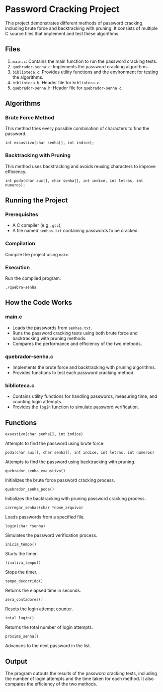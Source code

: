 # Password Cracking Project

This project demonstrates different methods of password cracking, including brute force and backtracking with pruning. It consists of multiple C source files that implement and test these algorithms.

## Files

1.  `main.c`: Contains the main function to run the password cracking tests.
2.  `quebrador-senha.c`: Implements the password cracking algorithms.
3.  `biblioteca.c`: Provides utility functions and the environment for testing the algorithms.
4.  `biblioteca.h`: Header file for `biblioteca.c`.
5.  `quebrador-senha.h`: Header file for `quebrador-senha.c`.

## Algorithms

### Brute Force Method

This method tries every possible combination of characters to find the password.

`int exaustivo(char senha[], int indice);`

### Backtracking with Pruning

This method uses backtracking and avoids reusing characters to improve efficiency.

`int poda(char aux[], char senha[], int indice, int letras, int numeros);`

## Running the Project

### Prerequisites

-   A C compiler (e.g., `gcc`);
-   A file named `senhas.txt` containing passwords to be cracked.

### Compilation

Compile the project using `make`.

### Execution

Run the compiled program:

`./quebra-senha`

## How the Code Works

### main.c

-   Loads the passwords from `senhas.txt`.
-   Runs the password cracking tests using both brute force and backtracking with pruning methods.
-   Compares the performance and efficiency of the two methods.

### quebrador-senha.c

-   Implements the brute force and backtracking with pruning algorithms.
-   Provides functions to test each password cracking method.

### biblioteca.c

-   Contains utility functions for handling passwords, measuring time, and counting login attempts.
-   Provides the `login` function to simulate password verification.


## Functions

`exaustivo(char senha[], int indice)`

Attempts to find the password using brute force.

`poda(char aux[], char senha[], int indice, int letras, int numeros)`

Attempts to find the password using backtracking with pruning.

`quebrador_senha_exaustivo()`

Initializes the brute force password cracking process.

`quebrador_senha_poda()`

Initializes the backtracking with pruning password cracking process.

`carregar_senhas(char *nome_arquivo)`

Loads passwords from a specified file.

`login(char *senha)`

Simulates the password verification process.

`inicia_tempo()`

Starts the timer.

`finaliza_tempo()`

Stops the timer.

`tempo_decorrido()`

Returns the elapsed time in seconds.

`zera_contadores()`

Resets the login attempt counter.

`total_login()`

Returns the total number of login attempts.

`proxima_senha()`

Advances to the next password in the list.

## Output

The program outputs the results of the password cracking tests, including the number of login attempts and the time taken for each method. It also compares the efficiency of the two methods.
